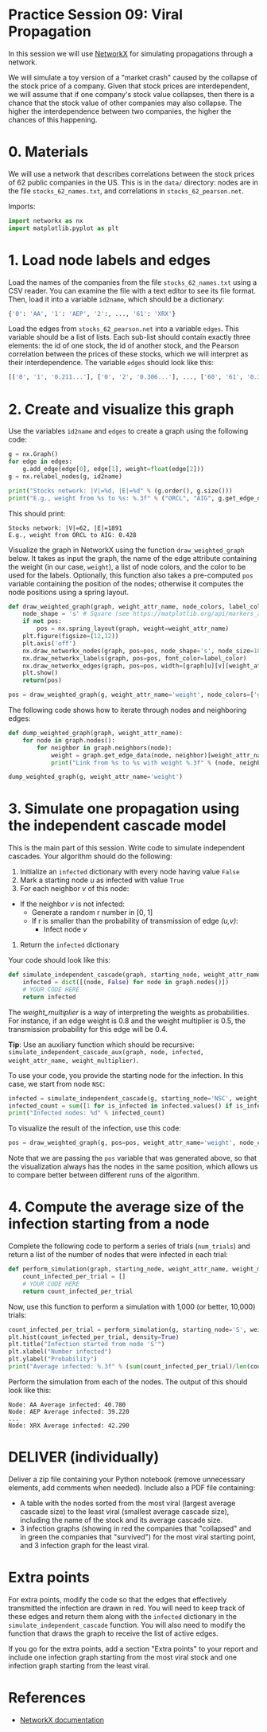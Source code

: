 # Practice Session 09: Viral Propagation

In this session we will use [NetworkX](https://networkx.github.io/) for simulating propagations through a network.

We will simulate a toy version of a "market crash" caused by the collapse of the stock price of a company. Given that stock prices are interdependent, we will assume that if one company's stock value collapses, then there is a chance that the stock value of other companies may also collapse. The higher the interdependence between two companies, the higher the chances of this happening.

# 0. Materials

We will use a network that describes correlations between the stock prices of 62 public companies in the US. This is in the `data/` directory: nodes are in the file `stocks_62_names.txt`, and correlations in `stocks_62_pearson.net`.

Imports:

```python
import networkx as nx
import matplotlib.pyplot as plt
```

# 1. Load node labels and edges

Load the names of the companies from the file `stocks_62_names.txt` using a CSV reader. You can examine the file with a text editor to see its file format. Then, load it into a variable `id2name`, which should be a dictionary:

```python
{'0': 'AA', '1': 'AEP', '2':, ..., '61': 'XRX'}
```

Load the edges from `stocks_62_pearson.net` into a variable `edges`. This variable should be a list of lists. Each sub-list should contain exactly three elements: the id of one stock, the id of another stock, and the Pearson correlation between the prices of these stocks, which we will interpret as their interdependence. The variable `edges` should look like this:

```python
[['0', '1', '0.211...'], ['0', '2', '0.306...'], ..., ['60', '61', '0.331...']]
```

# 2. Create and visualize this graph

Use the variables `id2name` and `edges` to create a graph using the following code:

```python
g = nx.Graph()
for edge in edges:
    g.add_edge(edge[0], edge[1], weight=float(edge[2]))
g = nx.relabel_nodes(g, id2name)

print("Stocks network: |V|=%d, |E|=%d" % (g.order(), g.size()))
print("E.g., weight from %s to %s: %.3f" % ("ORCL", "AIG", g.get_edge_data("ORCL", "AIG")["weight"]))
```

This should print:

```
Stocks network: |V|=62, |E|=1891
E.g., weight from ORCL to AIG: 0.428
```

Visualize the graph in NetworkX using the function `draw_weighted_graph` below. It takes as input the graph, the name of the edge attribute containing the weight (in our case, `weight`), a list of node colors, and the color to be used for the labels. Optionally, this function also takes a pre-computed `pos` variable containing the position of the nodes; otherwise it computes the node positions using a spring layout.

```python
def draw_weighted_graph(graph, weight_attr_name, node_colors, label_color, pos=False):
    node_shape = 's' # Square (see https://matplotlib.org/api/markers_api.html)
    if not pos:
        pos = nx.spring_layout(graph, weight=weight_attr_name)
    plt.figure(figsize=(12,12))
    plt.axis('off')
    nx.draw_networkx_nodes(graph, pos=pos, node_shape='s', node_size=1000, node_color=node_colors)
    nx.draw_networkx_labels(graph, pos=pos, font_color=label_color)
    nx.draw_networkx_edges(graph, pos=pos, width=[graph[u][v][weight_attr_name] for u,v in graph.edges()])
    plt.show()
    return(pos)

pos = draw_weighted_graph(g, weight_attr_name='weight', node_colors=['green' for u in g.nodes()], label_color='white')
```

The following code shows how to iterate through nodes and neighboring edges:

```python
def dump_weighted_graph(graph, weight_attr_name):
    for node in graph.nodes():
        for neighbor in graph.neighbors(node):
            weight = graph.get_edge_data(node, neighbor)[weight_attr_name]
            print("Link from %s to %s with weight %.3f" % (node, neighbor, weight))

dump_weighted_graph(g, weight_attr_name='weight')
```

# 3. Simulate one propagation using the independent cascade model

This is the main part of this session. Write code to simulate independent cascades. Your algorithm should do the following:

1. Initialize an `infected` dictionary with every node having value `False`
1. Mark a starting node *u* as infected with value `True`
1. For each neighbor *v* of this node:
  * If the neighbor *v* is not infected:
    * Generate a random r number in [0, 1]
    * If r is smaller than the probability of transmission of edge *(u,v)*:
      * Infect node *v*
1. Return the `infected` dictionary

Your code should look like this:

```python
def simulate_independent_cascade(graph, starting_node, weight_attr_name, weight_multiplier):
    infected = dict([(node, False) for node in graph.nodes()])
    # YOUR CODE HERE
    return infected
```

The *weight_multiplier* is a way of interpreting the weights as probabilities. For instance, if an edge weight is 0.8 and the weight multiplier is 0.5, the transmission probability for this edge will be 0.4.

**Tip**: Use an auxiliary function which should be recursive: `simulate_independent_cascade_aux(graph, node, infected, weight_attr_name, weight_multiplier)`.

To use your code, you provide the starting node for the infection. In this case, we start from node `NSC`:

```python
infected = simulate_independent_cascade(g, starting_node='NSC', weight_attr_name='weight', weight_multiplier=0.1)
infected_count = sum([1 for is_infected in infected.values() if is_infected])
print("Infected nodes: %d" % infected_count)
```

To visualize the result of the infection, use this code:

```python
pos = draw_weighted_graph(g, pos=pos, weight_attr_name='weight', node_colors=[('red' if infected[u] else 'green') for u in g.nodes()], label_color='white')
```

Note that we are passing the `pos` variable that was generated above, so that the visualization always has the nodes in the same position, which allows us to compare better between different runs of the algorithm.

# 4. Compute the average size of the infection starting from a node

Complete the following code to perform a series of trials (`num_trials`) and return a list of the number of nodes that were infected in each trial:

```python
def perform_simulation(graph, starting_node, weight_attr_name, weight_multiplier, num_trials):
    count_infected_per_trial = []
    # YOUR CODE HERE
    return count_infected_per_trial
```

Now, use this function to perform a simulation with 1,000 (or better, 10,000) trials:

```python
count_infected_per_trial = perform_simulation(g, starting_node='S', weight_attr_name='weight', weight_multiplier=0.1, num_trials=1000)
plt.hist(count_infected_per_trial, density=True)
plt.title("Infection started from node 'S'")
plt.xlabel("Number infected")
plt.ylabel("Probability")
print("Average infected: %.3f" % (sum(count_infected_per_trial)/len(count_infected_per_trial)))
```

Perform the simulation from each of the nodes. The output of this should look like this:

```
Node: AA Average infected: 40.780
Node: AEP Average infected: 39.220
...
Node: XRX Average infected: 42.290
```

# DELIVER (individually)

Deliver a zip file containing your Python notebook (remove unnecessary elements, add comments when needed). Include also a PDF file containing:

* A table with the nodes sorted from the most viral (largest average cascade size) to the least viral (smallest average cascade size), including the name of the stock and its average cascade size.
* 3 infection graphs (showing in red the companies that "collapsed" and in green the companies that "survived") for the most viral starting point, and 3 infection graph for the least viral.

# Extra points

For extra points, modify the code so that the edges that effectively transmitted the infection are drawn in red. You will need to keep track of these edges and return them along with the `infected` dictionary in the `simulate_independent_cascade` function. You will also need to modify the function that draws the graph to receive the list of active edges.

If you go for the extra points, add a section "Extra points" to your report and include one infection graph starting from the most viral stock and one infection graph starting from the least viral.

# References

* [NetworkX documentation](https://networkx.github.io/)
